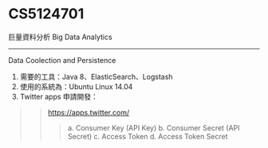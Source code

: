 # CS5124701
巨量資料分析 Big Data Analytics

---------------------------------------
Data Coolection and Persistence

1. 需要的工具：Java 8、ElasticSearch、Logstash
2. 使用的系統為：Ubuntu Linux 14.04
3. Twitter apps 申請開發：
>> https://apps.twitter.com/
>>> a. Consumer Key (API Key)
>>> b. Consumer Secret (API Secret)
>>> c. Access Token
>>> d. Access Token Secret
